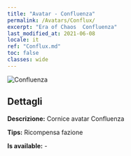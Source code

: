 ```yaml
---
title: "Avatar - Confluenza"
permalink: /Avatars/Conflux/
excerpt: "Era of Chaos  Confluenza"
last_modified_at: 2021-06-08
locale: it
ref: "Conflux.md"
toc: false
classes: wide
---
```

 ![Confluenza](/images/a/avatarFrame_44.png)

## Dettagli

 **Descrizione:** Cornice avatar Confluenza 

 **Tips:** Ricompensa fazione 

 **Is available:**  - 


